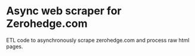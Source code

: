 # Async web scraper for Zerohedge.com
ETL code to asynchronously scrape zerohedge.com and process raw html pages.
